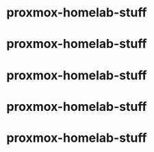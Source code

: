 # proxmox-homelab-stuff
# proxmox-homelab-stuff
# proxmox-homelab-stuff
# proxmox-homelab-stuff
# proxmox-homelab-stuff
